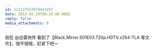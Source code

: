 ```yaml
---
id: 111137527879443257
date: 2012-02-29T00:28:00.000Z
reply: false
media_attachments: 0
---
```


刚在 @迅雷快传 看到了【Black.Mirror.S01E03.720p.HDTV.x264-TLA 等文件】，很不错哦，赶紧下吧～​​​​

